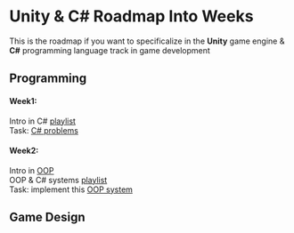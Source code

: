﻿# Unity & C# Roadmap Into Weeks

This is the roadmap if you want to specificalize in the **Unity** game engine & **C#** programming language track in game development


## Programming

#### Week1:
Intro in C# [playlist](https://youtube.com/playlist?list=PLPV2KyIb3jR6ZkG8gZwJYSjnXxmfPAl51&si=ziJSG_h1zfPQMC7v%5D)\
Task: [C# problems](https://drive.google.com/file/d/1zVodBmRH-d0nWRgMaliyYg4PGR2RmrgZ/view?usp=sharing)

#### Week2:

Intro in [OOP](https://youtu.be/qP9-3LnMZsE?si=IFinTZ1Ol1Cck_Vn)\
OOP & C# systems [playlist](https://youtube.com/playlist?list=PLnzqK5HvcpwQfXeFaGHRYQfyQrJjOy43u&si=XexxmuU7XaT7iGB3)\
Task: implement this [OOP system](https://drive.google.com/file/d/1pGkl3rxzg73xedR2b8WQMWro4QUpMkyy/view?usp=sharing)

## Game Design


